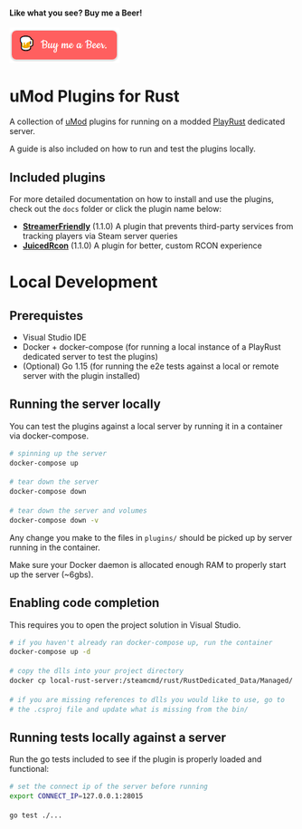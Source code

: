 #### Like what you see? Buy me a Beer!
[![buy_me_a_beer](https://raw.githubusercontent.com/bbckr/assets/master/buymeabear.PNG)](https://www.buymeacoffee.com/bckr)

# uMod Plugins for Rust

A collection of [uMod](https://umod.org/) plugins for running on a modded [PlayRust](https://rust.facepunch.com/) dedicated server.

A guide is also included on how to run and test the plugins locally.

## Included plugins

For more detailed documentation on how to install and use the plugins, check out the `docs` folder or click the plugin name below:

- **[StreamerFriendly](docs/StreamerFriendly.md)** (1.1.0) A plugin that prevents third-party services from tracking players via Steam server queries
- **[JuicedRcon](docs/JuicedRcon.md)** (1.1.0) A plugin for better, custom RCON experience

# Local Development

## Prerequistes

- Visual Studio IDE
- Docker + docker-compose (for running a local instance of a PlayRust dedicated server to test the plugins)
- (Optional) Go 1.15 (for running the e2e tests against a local or remote server with the plugin installed)

## Running the server locally

You can test the plugins against a local server by running it in a container via docker-compose.

``` bash
# spinning up the server
docker-compose up

# tear down the server
docker-compose down

# tear down the server and volumes
docker-compose down -v
```

Any change you make to the files in `plugins/` should be picked up by server running in the container.

Make sure your Docker daemon is allocated enough RAM to properly start up the server (~6gbs).

## Enabling code completion

This requires you to open the project solution in Visual Studio.

``` bash
# if you haven't already ran docker-compose up, run the container
docker-compose up -d

# copy the dlls into your project directory
docker cp local-rust-server:/steamcmd/rust/RustDedicated_Data/Managed/ ./bin/

# if you are missing references to dlls you would like to use, go to
# the .csproj file and update what is missing from the bin/
```

## Running tests locally against a server

Run the go tests included to see if the plugin is properly loaded and functional:

``` bash
# set the connect ip of the server before running
export CONNECT_IP=127.0.0.1:28015

go test ./...
```
